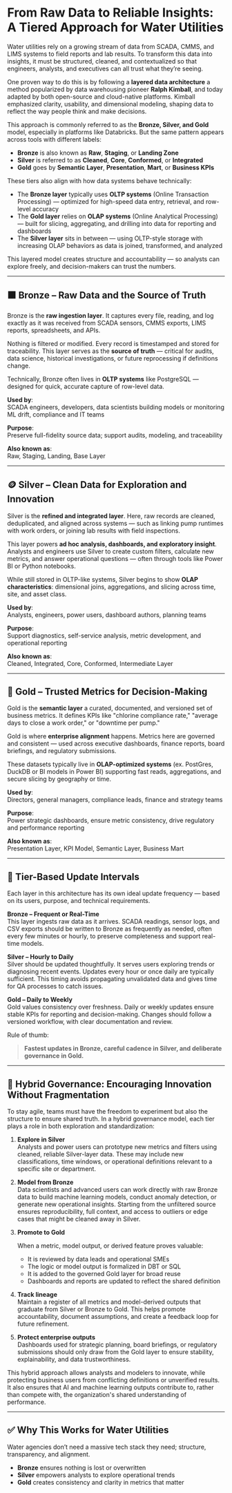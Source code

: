 # From Raw Data to Reliable Insights: A Tiered Approach for Water Utilities

Water utilities rely on a growing stream of data from SCADA, CMMS, and LIMS systems to field reports and lab results. To transform this data into insights, it must be structured, cleaned, and contextualized so that engineers, analysts, and executives can all trust what they’re seeing.

One proven way to do this is by following a **layered data architecture** a method popularized by data warehousing pioneer **Ralph Kimball**, and today adapted by both open-source and cloud-native platforms. Kimball emphasized clarity, usability, and dimensional modeling, shaping data to reflect the way people think and make decisions.

This approach is commonly referred to as the **Bronze, Silver, and Gold** model, especially in platforms like Databricks. But the same pattern appears across tools with different labels:

- **Bronze** is also known as **Raw**, **Staging**, or **Landing Zone**
- **Silver** is referred to as **Cleaned**, **Core**, **Conformed**, or **Integrated**
- **Gold** goes by **Semantic Layer**, **Presentation**, **Mart**, or **Business KPIs**

These tiers also align with how data systems behave technically:

- The **Bronze layer** typically uses **OLTP systems** (Online Transaction Processing) — optimized for high-speed data entry, retrieval, and row-level accuracy
- The **Gold layer** relies on **OLAP systems** (Online Analytical Processing) — built for slicing, aggregating, and drilling into data for reporting and dashboards
- The **Silver layer** sits in between — using OLTP-style storage with increasing OLAP behaviors as data is joined, transformed, and analyzed

This layered model creates structure and accountability — so analysts can explore freely, and decision-makers can trust the numbers.

---

## 🟫 Bronze – Raw Data and the Source of Truth

Bronze is the **raw ingestion layer**. It captures every file, reading, and log exactly as it was received from SCADA sensors, CMMS exports, LIMS reports, spreadsheets, and APIs.

Nothing is filtered or modified. Every record is timestamped and stored for traceability. This layer serves as the **source of truth** — critical for audits, data science, historical investigations, or future reprocessing if definitions change.

Technically, Bronze often lives in **OLTP systems** like PostgreSQL — designed for quick, accurate capture of row-level data.

**Used by**:  
SCADA engineers, developers, data scientists building models or monitoring ML drift, compliance and IT teams

**Purpose**:  
Preserve full-fidelity source data; support audits, modeling, and traceability

**Also known as**:  
Raw, Staging, Landing, Base Layer

---

## 🪙 Silver – Clean Data for Exploration and Innovation

Silver is the **refined and integrated layer**. Here, raw records are cleaned, deduplicated, and aligned across systems — such as linking pump runtimes with work orders, or joining lab results with field inspections.

This layer powers **ad hoc analysis, dashboards, and exploratory insight**. Analysts and engineers use Silver to create custom filters, calculate new metrics, and answer operational questions — often through tools like Power BI or Python notebooks.

While still stored in OLTP-like systems, Silver begins to show **OLAP characteristics**: dimensional joins, aggregations, and slicing across time, site, and asset class.

**Used by**:  
Analysts, engineers, power users, dashboard authors, planning teams

**Purpose**:  
Support diagnostics, self-service analysis, metric development, and operational reporting

**Also known as**:  
Cleaned, Integrated, Core, Conformed, Intermediate Layer

---

## 🥇 Gold – Trusted Metrics for Decision-Making

Gold is the **semantic layer** a curated, documented, and versioned set of business metrics. It defines KPIs like "chlorine compliance rate," "average days to close a work order," or "downtime per pump."

Gold is where **enterprise alignment** happens. Metrics here are governed and consistent — used across executive dashboards, finance reports, board briefings, and regulatory submissions.

These datasets typically live in **OLAP-optimized systems**  (ex. PostGres, DuckDB or BI models in Power BI) supporting fast reads, aggregations, and secure slicing by geography or time.

**Used by**:  
Directors, general managers, compliance leads, finance and strategy teams

**Purpose**:  
Power strategic dashboards, ensure metric consistency, drive regulatory and performance reporting

**Also known as**:  
Presentation Layer, KPI Model, Semantic Layer, Business Mart

---

## 🔁 Tier-Based Update Intervals

Each layer in this architecture has its own ideal update frequency — based on its users, purpose, and technical requirements.

**Bronze – Frequent or Real-Time**  
This layer ingests raw data as it arrives. SCADA readings, sensor logs, and CSV exports should be written to Bronze as frequently as needed, often every few minutes or hourly, to preserve completeness and support real-time models.

**Silver – Hourly to Daily**  
Silver should be updated thoughtfully. It serves users exploring trends or diagnosing recent events. Updates every hour or once daily are typically sufficient. This timing avoids propagating unvalidated data and gives time for QA processes to catch issues.

**Gold – Daily to Weekly**  
Gold values consistency over freshness. Daily or weekly updates ensure stable KPIs for reporting and decision-making. Changes should follow a versioned workflow, with clear documentation and review.

Rule of thumb:  
> **Fastest updates in Bronze, careful cadence in Silver, and deliberate governance in Gold.**

---

## 🤝 Hybrid Governance: Encouraging Innovation Without Fragmentation

To stay agile, teams must have the freedom to experiment but also the structure to ensure shared truth. In a hybrid governance model, each tier plays a role in both exploration and standardization:

1. **Explore in Silver**  
   Analysts and power users can prototype new metrics and filters using cleaned, reliable Silver-layer data. These may include new classifications, time windows, or operational definitions relevant to a specific site or department.

2. **Model from Bronze**  
   Data scientists and advanced users can work directly with raw Bronze data to build machine learning models, conduct anomaly detection, or generate new operational insights. Starting from the unfiltered source ensures reproducibility, full context, and access to outliers or edge cases that might be cleaned away in Silver.

3. **Promote to Gold**  

   When a metric, model output, or derived feature proves valuable:

   - It is reviewed by data leads and operational SMEs
   - The logic or model output is formalized in DBT or SQL
   - It is added to the governed Gold layer for broad reuse
   - Dashboards and reports are updated to reflect the shared definition

4. **Track lineage**  
   Maintain a register of all metrics and model-derived outputs that graduate from Silver or Bronze to Gold. This helps promote accountability, document assumptions, and create a feedback loop for future refinement.

5. **Protect enterprise outputs**  
   Dashboards used for strategic planning, board briefings, or regulatory submissions should only draw from the Gold layer to ensure stability, explainability, and data trustworthiness.

This hybrid approach allows analysts and modelers to innovate, while protecting business users from conflicting definitions or unverified results. It also ensures that AI and machine learning outputs contribute to, rather than compete with, the organization's shared understanding of performance.

---

## ✅ Why This Works for Water Utilities

Water agencies don’t need a massive tech stack they need; structure, transparency, and alignment.

- **Bronze** ensures nothing is lost or overwritten
- **Silver** empowers analysts to explore operational trends
- **Gold** creates consistency and clarity in metrics that matter